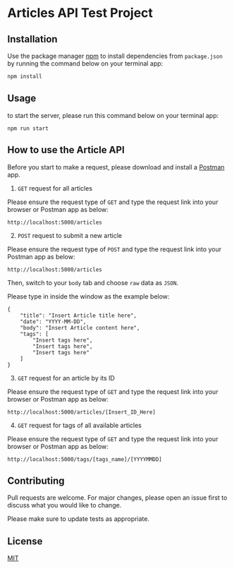 # Articles API Test Project

## Installation

Use the package manager [npm](https://docs.npmjs.com/cli/v6/commands/npm-install) to install dependencies from `package.json` by running the command below on your terminal app:

```bash
npm install
```

## Usage

to start the server, please run this command below on your terminal app:

```
npm run start
```

## How to use the Article API

Before you start to make a request, please download and install a [Postman](https://www.postman.com/downloads/) app.

1. `GET` request for all articles

Please ensure the request type of `GET` and type the request link into your browser or Postman app as below:

```
http://localhost:5000/articles
```

2. `POST` request to submit a new article

Please ensure the request type of `POST` and type the request link into your Postman app as below:

```
http://localhost:5000/articles
```

Then, switch to your `body` tab and choose `raw` data as `JSON`.

Please type in inside the window as the example below:

```
{
    "title": "Insert Article title here",
    "date": "YYYY-MM-DD",
    "body": "Insert Article content here",
    "tags": [
        "Insert tags here",
        "Insert tags here",
        "Insert tags here"
    ]
}
```

3. `GET` request for an article by its ID

Please ensure the request type of `GET` and type the request link into your browser or Postman app as below:

```
http://localhost:5000/articles/[Insert_ID_Here]
```

4. `GET` request for tags of all available articles

Please ensure the request type of `GET` and type the request link into your browser or Postman app as below:

```
http://localhost:5000/tags/[tags_name]/[YYYYMMDD]
```


## Contributing
Pull requests are welcome. For major changes, please open an issue first to discuss what you would like to change.

Please make sure to update tests as appropriate.

## License
[MIT](https://choosealicense.com/licenses/mit/)
